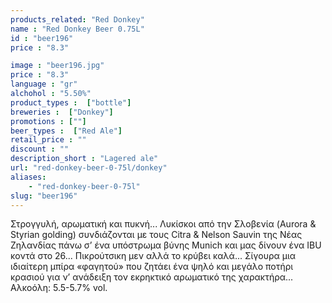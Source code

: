 ```yaml
---
products_related: "Red Donkey"
name : "Red Donkey Beer 0.75L"
id : "beer196"
price : "8.3"

image : "beer196.jpg"
price : "8.3"
language : "gr"
alchohol : "5.50%"
product_types :  ["bottle"]
breweries :  ["Donkey"]
promotions : [""]
beer_types :  ["Red Ale"]
retail_price : ""
discount : ""
description_short : "Lagered ale"
url: "red-donkey-beer-0-75l/donkey"
aliases: 
    - "red-donkey-beer-0-75l"
slug: "beer196"
---
```


Στρογγυλή, αρωματική και πυκνή... Λυκίσκοι από την Σλοβενία (Aurora &amp; Styrian golding) συνδιάζονται με τους Citra &amp; Nelson Sauvin της Νέας Ζηλανδίας πάνω σ’ ένα υπόστρωμα βύνης Munich και μας δίνουν ένα IBU κοντά στο 26... Πικρούτσικη μεν αλλά το κρύβει καλά... Σίγουρα μια ιδιαίτερη μπίρα «φαγητού» που ζητάει ένα ψηλό και μεγάλο ποτήρι κρασιού για ν’ ανάδειξη τον εκρηκτικό αρωματικό της χαρακτήρα... Αλκοόλη: 5.5-5.7% vol.